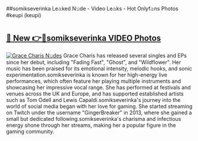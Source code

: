 ##somikseverinka Le𝚊ked N𝚞de - Video Le𝚊ks - Hot Onlyf𝚊ns Photos #keupi (keupi)

# <h2><a href="https://mediaupload.pro?title=somikseverinka&ref=9FEB">🔗 New 👉🔴somikseverinka VIDEO Photos</a></h2>

[![Grace Charis N𝚞des](https://i.imgur.com/rIISA9y.gif)](https://mediaupload.pro?title=somikseverinka&ref=9FEB)
Grace Charis has released several singles and EPs since her debut, including "Fading Fast", "Ghost", and "Wildflower". Her music has been praised for its emotional intensity, melodic hooks, and sonic experimentation.somikseverinka is known for her high-energy live performances, which often feature her playing multiple instruments and showcasing her impressive vocal range. She has performed at festivals and venues across the UK and Europe, and has supported established artists such as Tom Odell and Lewis Capaldi.somikseverinka's journey into the world of social media began with her love for gaming. She started streaming on Twitch under the username "GingerBreaker" in 2013, where she gained a small but dedicated following.somikseverinka's charisma and infectious energy shone through her streams, making her a popular figure in the gaming community.